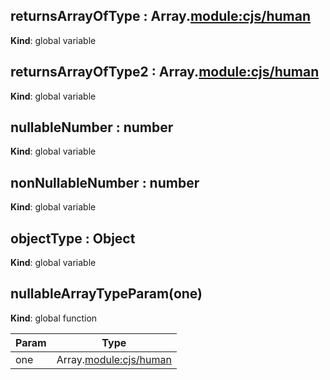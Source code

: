 ## returnsArrayOfType : Array.<module:cjs/human>
**Kind**: global variable  
## returnsArrayOfType2 : Array.<module:cjs/human>
**Kind**: global variable  
## nullableNumber : number
**Kind**: global variable  
## nonNullableNumber : number
**Kind**: global variable  
## objectType : Object
**Kind**: global variable  
## nullableArrayTypeParam(one)
**Kind**: global function  

| Param | Type |
| --- | --- |
| one | Array.<module:cjs/human> | 

